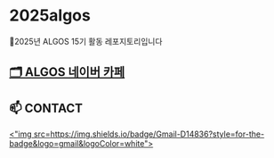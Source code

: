 # 2025algos
🌊2025년 ALGOS 15기 활동 레포지토리입니다
## [🗂 ALGOS 네이버 카페](https://cafe.naver.com/smalgos)

## 📫 CONTACT
<a href="algos.smu@gmail.com"><"img src=https://img.shields.io/badge/Gmail-D14836?style=for-the-badge&logo=gmail&logoColor=white"></a>
